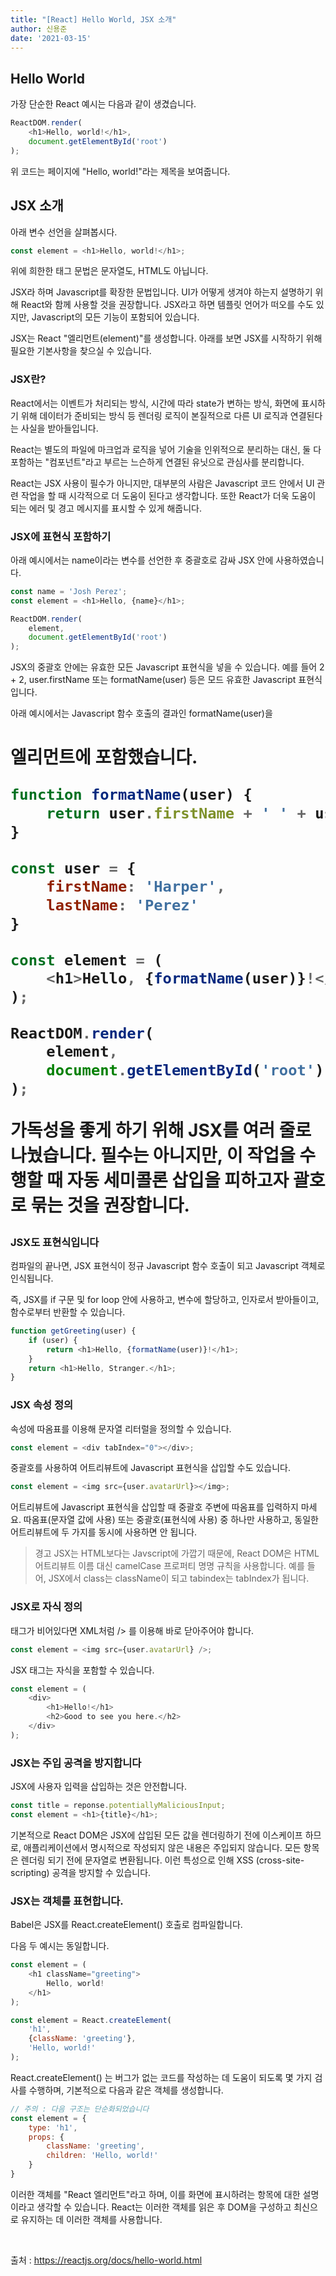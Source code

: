 ```yaml
---
title: "[React] Hello World, JSX 소개"
author: 신용준
date: '2021-03-15'
---
```


## Hello World
가장 단순한 React 예시는 다음과 같이 생겼습니다.

```js
ReactDOM.render(
    <h1>Hello, world!</h1>,
    document.getElementById('root')
);
```

위 코드는 페이지에 "Hello, world!"라는 제목을 보여줍니다.

## JSX 소개
아래 변수 선언을 살펴봅시다.

```js
const element = <h1>Hello, world!</h1>;
```

위에 희한한 태그 문법은 문자열도, HTML도 아닙니다.

JSX라 하며 Javascript를 확장한 문법입니다. 
UI가 어떻게 생겨야 하는지 설명하기 위해 React와 함께 사용할 것을 권장합니다.
JSX라고 하면 템플릿 언어가 떠오를 수도 있지만, Javascript의 모든 기능이 포함되어 있습니다.

JSX는 React "엘리먼트(element)"를 생성합니다.
아래를 보면 JSX를 시작하기 위해 필요한 기본사항을 찾으실 수 있습니다.

### JSX란?
React에서는 이벤트가 처리되는 방식, 시간에 따라 state가 변하는 방식, 화면에 표시하기 위해 데이터가 준비되는 방식 등 렌더링 로직이 본질적으로 다른 UI 로직과 연결된다는 사실을 받아들입니다.

React는 별도의 파일에 마크업과 로직을 넣어 기술을 인위적으로 분리하는 대신, 둘 다 포함하는 "컴포넌트"라고 부르는 느슨하게 연결된 유닛으로 관심사를 분리합니다.

React는 JSX 사용이 필수가 아니지만, 대부분의 사람은 Javascript 코드 안에서 UI 관련 작업을 할 때 시각적으로 더 도움이 된다고 생각합니다. 또한 React가 더욱 도움이 되는 에러 및 경고 메시지를 표시할 수 있게 해줍니다.

### JSX에 표현식 포함하기
아래 예시에서는 name이라는 변수를 선언한 후 중괄호로 감싸 JSX 안에 사용하였습니다.

```js
const name = 'Josh Perez';
const element = <h1>Hello, {name}</h1>;

ReactDOM.render(
    element,
    document.getElementById('root')
);
```

JSX의 중괄호 안에는 유효한 모든 Javascript 표현식을 넣을 수 있습니다.
예를 들어 2 + 2, user.firstName 또는 formatName(user) 등은 모드 유효한 Javascript 표현식입니다.

아래 예시에서는 Javascript 함수 호출의 결과인 formatName(user)을 <h1> 엘리먼트에 포함했습니다.

```js
function formatName(user) {
    return user.firstName + ' ' + user.lastName;
}

const user = {
    firstName: 'Harper',
    lastName: 'Perez'
}

const element = (
    <h1>Hello, {formatName(user)}!</h1>
);

ReactDOM.render(
    element,
    document.getElementById('root')
);
```

가독성을 좋게 하기 위해 JSX를 여러 줄로 나눴습니다. 필수는 아니지만, 이 작업을 수행할 때 자동 세미콜론 삽입을 피하고자 괄호로 묶는 것을 권장합니다.

### JSX도 표현식입니다
컴파일의 끝나면, JSX 표현식이 정규 Javascript 함수 호출이 되고 Javascript 객체로 인식됩니다.

즉, JSX를 if 구문 및 for loop 안에 사용하고, 변수에 할당하고, 인자로서 받아들이고, 함수로부터 반환할 수 있습니다.

```js
function getGreeting(user) {
    if (user) {
        return <h1>Hello, {formatName(user)}!</h1>;
    }
    return <h1>Hello, Stranger.</h1>;
}
```

### JSX 속성 정의
속성에 따옴표를 이용해 문자열 리터럴을 정의할 수 있습니다.

```js
const element = <div tabIndex="0"></div>;
```

중괄호를 사용하여 어트리뷰트에 Javascript 표현식을 삽입할 수도 있습니다.

```js
const element = <img src={user.avatarUrl}></img>;
```

어트리뷰트에 Javascript 표현식을 삽입할 때 중괄호 주변에 따옴표를 입력하지 마세요. 따옴표(문자열 값에 사용) 또는 중괄호(표현식에 사용) 중 하나만 사용하고, 동일한 어트리뷰트에 두 가지를 동시에 사용하면 안 됩니다.

>경고
JSX는 HTML보다는 Javscript에 가깝기 때문에, React DOM은 HTML 어트리뷰트 이름 대신 camelCase 프로퍼티 명명 규칙을 사용합니다.
예를 들어, JSX에서 class는 className이 되고 tabindex는 tabIndex가 됩니다.

### JSX로 자식 정의
태그가 비어있다면 XML처럼 /> 를 이용해 바로 닫아주어야 합니다.

```js
const element = <img src={user.avatarUrl} />;
```

JSX 태그는 자식을 포함할 수 있습니다.

```js
const element = (
    <div>
        <h1>Hello!</h1>
        <h2>Good to see you here.</h2>
    </div>
);
```

### JSX는 주입 공격을 방지합니다
JSX에 사용자 입력을 삽입하는 것은 안전합니다.

```js
const title = reponse.potentiallyMaliciousInput;
const element = <h1>{title}</h1>;
```

기본적으로 React DOM은 JSX에 삽입된 모든 값을 렌더링하기 전에 이스케이프 하므로, 애플리케이션에서 명시적으로 작성되지 않은 내용은 주입되지 않습니다. 모든 항목은 렌더링 되기 전에 문자열로 변환됩니다. 이런 특성으로 인해 XSS (cross-site-scripting) 공격을 방지할 수 있습니다.

### JSX는 객체를 표현합니다.
Babel은 JSX를 React.createElement() 호출로 컴파일합니다.

다음 두 예시는 동일합니다.

```js
const element = (
    <h1 className="greeting">
        Hello, world!
    </h1>
);
```

```js
const element = React.createElement(
    'h1',
    {className: 'greeting'},
    'Hello, world!'
);
```

React.createElement() 는 버그가 없는 코드를 작성하는 데 도움이 되도록 몇 가지 검사를 수행하며, 기본적으로 다음과 같은 객체를 생성합니다.

```js
// 주의 : 다음 구조는 단순화되었습니다
const element = {
    type: 'h1',
    props: {
        className: 'greeting',
        children: 'Hello, world!'
    }
}
```

이러한 객체를 "React 엘리먼트"라고 하며, 이를 화면에 표시하려는 항목에 대한 설명이라고 생각할 수 있습니다. React는 이러한 객체를 읽은 후 DOM을 구성하고 최신으로 유지하는 데 이러한 객체를 사용합니다.

<br>

출처 : https://reactjs.org/docs/hello-world.html
